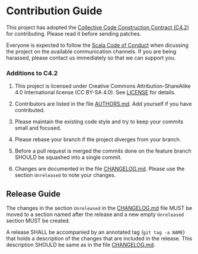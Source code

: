 # Contribution Guide
 
This project has adopted the [Collective Code Construction Contract
(C4.2)](https://rfc.zeromq.org/spec:42) for contributing. Please read it
before sending patches.
 
Everyone is expected to follow the
[Scala Code of Conduct](http://www.scala-lang.org/conduct.html) when
dicussing the project on the available communication channels.
If you are being harassed, please contact us immediately so that we can
support you.
 
### Additions to C4.2
 
1. This project is licensed under Creative Commons Attribution-ShareAlike 4.0 
International license (CC BY-SA 4.0). See [LICENSE](LICENSE) for details.
 
2. Contributors are listed in the file [AUTHORS.md](AUTHORS.md). Add
yourself if you have contributed.
 
3. Please maintain the existing code style and try to keep your commits
small and focused.
 
4. Please rebase your branch if the project diverges from your branch.
 
5. Before a pull request is merged the commits done on the feature branch
SHOULD be squashed into a single commit.
 
6. Changes are documented in the file [CHANGELOG.md](CHANGELOG.md). Please
use the section `Unreleased` to note your changes.
 
## Release Guide
 
The changes in the section `Unreleased` in the [CHANGELOG.md](CHANGELOG.md)
file MUST be moved to a section named after the release and a new empty
`Unreleased` section MUST be created.
 
A release SHALL be accompanied by an annotated tag (`git tag -a NAME`) that
holds a description of the changes that are included in the release. This
description SHOULD be same as in the file [CHANGELOG.md](CHANGELOG.md).


